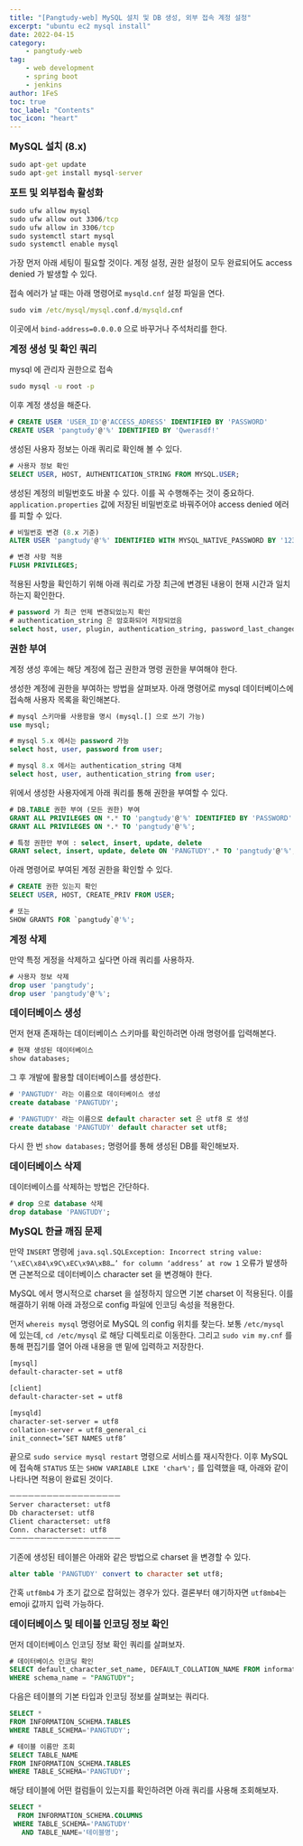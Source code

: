 ```yaml
---
title: "[Pangtudy-web] MySQL 설치 및 DB 생성, 외부 접속 계정 설정"
excerpt: "ubuntu ec2 mysql install"
date: 2022-04-15
category:
    - pangtudy-web
tag:
    - web development
    - spring boot
    - jenkins
author: 1FeS
toc: true
toc_label: "Contents"
toc_icon: "heart"
---
```


<span style="font-weight: bold; font-size: 1.2em">MySQL 설치 (8.x)</span>

```cmd
sudo apt-get update
sudo apt-get install mysql-server
```

<span style="font-weight: bold; font-size: 1.2em">포트 및 외부접속 활성화</span>

```cmd
sudo ufw allow mysql
sudo ufw allow out 3306/tcp
sudo ufw allow in 3306/tcp
sudo systemctl start mysql
sudo systemctl enable mysql
```

가장 먼저 아래 세팅이 필요할 것이다. 계정 설정, 권한 설정이 모두 완료되어도 access denied 가 발생할 수 있다. 

접속 에러가 날 때는 아래 명령어로 `mysqld.cnf` 설정 파일을 연다.

```cmd
sudo vim /etc/mysql/mysql.conf.d/mysqld.cnf
```

이곳에서 `bind-address=0.0.0.0` 으로 바꾸거나 주석처리를 한다.

<span style="font-weight: bold; font-size: 1.2em">계정 생성 및 확인 쿼리</span>

mysql 에 관리자 권한으로 접속

```cmd
sudo mysql -u root -p
```

이후 계정 생성을 해준다.

```sql
# CREATE USER 'USER_ID'@'ACCESS_ADRESS' IDENTIFIED BY 'PASSWORD'
CREATE USER 'pangtudy'@'%' IDENTIFIED BY 'Qwerasdf!'
```

생성된 사용자 정보는 아래 쿼리로 확인해 볼 수 있다.

```sql
# 사용자 정보 확인
SELECT USER, HOST, AUTHENTICATION_STRING FROM MYSQL.USER;
```

생성된 계정의 비밀번호도 바꿀 수 있다. 이를 꼭 수행해주는 것이 중요하다. `application.properties` 값에 저장된 비밀번호로 바꿔주어야 access denied 에러를 피할 수 있다.

```sql
# 비밀번호 변경 (8.x 기준)
ALTER USER 'pangtudy'@'%' IDENTIFIED WITH MYSQL_NATIVE_PASSWORD BY '1234';

# 변경 사항 적용
FLUSH PRIVILEGES;
```

적용된 사항을 확인하기 위해 아래 쿼리로 가장 최근에 변경된 내용이 현재 시간과 일치하는지 확인한다.

```sql
# password 가 최근 언제 변경되었는지 확인
# authentication_string 은 암호화되어 저장되었음
select host, user, plugin, authentication_string, password_last_changed from mysql.user;
```

<span style="font-weight: bold; font-size: 1.2em">권한 부여</span>

계정 생성 후에는 해당 계정에 접근 권한과 명령 권한을 부여해야 한다.

생성한 계정에 권한을 부여하는 방법을 살펴보자. 아래 명령어로 mysql 데이터베이스에 접속해 사용자 목록을 확인해본다.

```sql
# mysql 스키마를 사용함을 명시 (mysql.[] 으로 쓰기 가능)
use mysql;

# mysql 5.x 에서는 password 가능
select host, user, password from user;

# mysql 8.x 에서는 authentication_string 대체
select host, user, authentication_string from user;
```

위에서 생성한 사용자에게 아래 쿼리를 통해 권한을 부여할 수 있다.

```sql
# DB.TABLE 권한 부여 (모든 권한) 부여
GRANT ALL PRIVILEGES ON *.* TO 'pangtudy'@'%' IDENTIFIED BY 'PASSWORD' WITH GRANT OPTION;
GRANT ALL PRIVILEGES ON *.* TO 'pangtudy'@'%';

# 특정 권한만 부여 : select, insert, update, delete
GRANT select, insert, update, delete ON 'PANGTUDY'.* TO 'pangtudy'@'%';
```

아래 명령어로 부여된 계정 권한을 확인할 수 있다.

```sql
# CREATE 권한 있는지 확인
SELECT USER, HOST, CREATE_PRIV FROM USER;

# 또는
SHOW GRANTS FOR `pangtudy`@'%';
```

<span style="font-weight: bold; font-size: 1.2em">계정 삭제</span>

만약 특정 게정을 삭제하고 싶다면 아래 쿼리를 사용하자.

```sql
# 사용자 정보 삭제
drop user 'pangtudy';
drop user 'pangtudy'@'%';
```

<span style="font-weight: bold; font-size: 1.2em">데이터베이스 생성</span>

먼저 현재 존재하는 데이터베이스 스키마를 확인하려면 아래 명령어를 입력해본다.

```sql
# 현재 생성된 데이터베이스
show databases;
```

그 후 개발에 활용할 데이터베이스를 생성한다.

```sql
# 'PANGTUDY' 라는 이름으로 데이터베이스 생성
create database 'PANGTUDY';

# 'PANGTUDY' 라는 이름으로 default character set 은 utf8 로 생성
create database 'PANGTUDY' default character set utf8;
```

다시 한 번 `show databases;` 명령어를 통해 생성된 DB를 확인해보자. 

<span style="font-weight: bold; font-size: 1.2em">데이터베이스 삭제</span>

데이터베이스를 삭제하는 방법은 간단하다.

```sql
# drop 으로 database 삭제
drop database 'PANGTUDY';
```

<span style="font-weight: bold; font-size: 1.2em">MySQL 한글 깨짐 문제</span>

만약 `INSERT` 명령에 `java.sql.SQLException: Incorrect string value: ‘\xEC\x84\x9C\xEC\x9A\xB8…’ for column ‘address’ at row 1` 오류가 발생하면 근본적으로 데이터베이스 character set 을 변경해야 한다.

MySQL 에서 명시적으로 charset 을 설정하지 않으면 기본 charset 이 적용된다. 이를 해결하기 위해 아래 과정으로 config 파일에 인코딩 속성을 적용한다.

먼저 `whereis mysql` 명령어로 MySQL 의 config 위치를 찾는다. 보통 `/etc/mysql` 에 있는데, `cd /etc/mysql` 로 해당 디렉토리로 이동한다. 그리고 `sudo vim my.cnf` 를 통해 편집기를 열어 아래 내용을 맨 밑에 입력하고 저장한다.

```cmd
[mysql]
default-character-set = utf8

[client]
default-character-set = utf8

[mysqld]
character-set-server = utf8
collation-server = utf8_general_ci
init_connect=’SET NAMES utf8’
```

끝으로 `sudo service mysql restart` 명령으로 서비스를 재시작한다. 이후 MySQL에 접속해 `STATUS` 또는 `SHOW VARIABLE LIKE 'char%';` 를 입력했을 때, 아래와 같이 나타나면 적용이 완료된 것이다.

```cmd
ㅡㅡㅡㅡㅡㅡㅡㅡㅡㅡㅡㅡㅡㅡㅡㅡㅡㅡ
Server characterset: utf8
Db characterset: utf8
Client characterset: utf8
Conn. characterset: utf8
ㅡㅡㅡㅡㅡㅡㅡㅡㅡㅡㅡㅡㅡㅡㅡㅡㅡㅡ
```

기존에 생성된 테이블은 아래와 같은 방법으로 charset 을 변경할 수 있다.

```sql
alter table 'PANGTUDY' convert to character set utf8;
```

간혹 `utf8mb4` 가 초기 값으로 잡혀있는 경우가 있다. 결론부터 얘기하자면 `utf8mb4`는 emoji 값까지 입력 가능하다.

<span style="font-weight: bold; font-size: 1.2em">데이터베이스 및 테이블 인코딩 정보 확인</span>

먼저 데이터베이스 인코딩 정보 확인 쿼리를 살펴보자. 

```sql
# 데이터베이스 인코딩 확인
SELECT default_character_set_name, DEFAULT_COLLATION_NAME FROM information_schema.SCHEMATA 
WHERE schema_name = "PANGTUDY";
```

다음은 테이블의 기본 타입과 인코딩 정보를 살펴보는 쿼리다.

```sql
SELECT *
FROM INFORMATION_SCHEMA.TABLES
WHERE TABLE_SCHEMA='PANGTUDY';

# 테이블 이름만 조회
SELECT TABLE_NAME
FROM INFORMATION_SCHEMA.TABLES
WHERE TABLE_SCHEMA='PANGTUDY';
```

해당 테이블에 어떤 컬럼들이 있는지를 확인하려면 아래 쿼리를 사용해 조회해보자.

```sql
SELECT *
  FROM INFORMATION_SCHEMA.COLUMNS
 WHERE TABLE_SCHEMA='PANGTUDY'  
   AND TABLE_NAME='테이블명';
```

